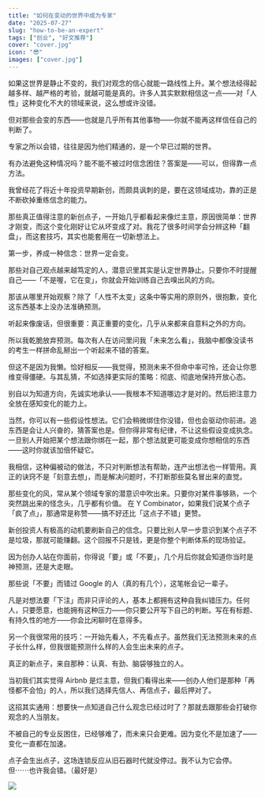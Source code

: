 ```yaml
---
title: "如何在变动的世界中成为专家"
date: "2025-07-27"
slug: "how-to-be-an-expert"
tags: ["创业", "好文推荐"]
cover: "cover.jpg"
icon: "😎"
images: ["cover.jpg"]
---
```

如果这世界是静止不变的，我们对观念的信心就能一路线性上升。某个想法经得起越多样、越严格的考验，就越可能是真的。许多人其实默默相信这一点——对「人性」这种变化不大的领域来说，这么想或许没错。



但对那些会变的东西——也就是几乎所有其他事物——你就不能再这样信任自己的判断了。



专家之所以会错，往往是因为他们精通的，是一个早已过期的世界。



有办法避免这种情况吗？能不能不被过时信念困住？答案是——可以，但得靠一点方法。



我曾经花了将近十年投资早期新创，而颇具讽刺的是，要在这领域成功，靠的正是不断砍掉重练信念的能力。



那些真正值得注意的新创点子，一开始几乎都看起来像烂主意，原因很简单：世界才刚变，而这个变化刚好让它从坏变成了对。我花了很多时间学会分辨这种「翻盘」，而这套技巧，其实也能套用在一切新想法上。



第一步，养成一种信念：世界一定会变。



那些对自己观点越来越笃定的人，潜意识里其实是认定世界静止。只要你不时提醒自己——「不是喔，它在变」，你就会开始训练自己去嗅出风的方向。



那该从哪里开始观察？除了「人性不太变」这条中等实用的原则外，很抱歉，变化这东西基本上没办法准确预测。



听起来像废话，但很重要：真正重要的变化，几乎从来都来自意料之外的方向。



所以我乾脆放弃预测。每次有人在访问里问我「未来怎么看」，我脑中都像没读书的考生一样拼命乱掰出一个听起来不错的答案。



但这不是因为我懒。恰好相反——我觉得，预测未来不但命中率可怜，还会让你思维变得僵硬。与其乱猜，不如选择更实际的策略：彻底、彻底地保持开放心态。



别自以为知道方向，先诚实地承认——我根本不知道哪边才是对的。然后把注意力全放在感知变化的能力上。



当然，你可以有一些假设性想法。它们会稍微绑住你没错，但也会驱动你前进。追东西是会让人兴奋的，猜答案也是。但你得非常有纪律，不让这些假设变成执念。
一旦别人开始把某个想法跟你绑在一起，那个想法就更可能变成你想相信的东西——这时你就该加倍怀疑它。



我相信，这种偏被动的做法，不只对判断想法有帮助，连产出想法也一样管用。真正的诀窍不是「刻意去想」，而是解决问题时，不打断那些莫名冒出来的直觉。



那些变化的风，常从某个领域专家的潜意识中吹出来。只要你对某件事够熟，一个突然跳出来的怪念头，几乎都有价值。
在 Y Combinator，如果我们说某个点子「疯了点」，那通常是称赞——搞不好还比「这点子不错」更赞。



新创投资人有极高的动机要刷新自己的信念。只要比别人早一步意识到某个点子不是垃圾，那就可能赚翻。这个回报不只是钱，更是你整个判断体系的现场验证。



因为创办人站在你面前，你得说「要」或「不要」，几个月后你就会知道你当时是神预测，还是大走眼。



那些说「不要」而错过 Google 的人（真的有几个），这笔帐会记一辈子。



凡是对想法要「下注」而非只评论的人，基本上都拥有这种自我纠错压力。任何人，只要愿意，也能拥有这种压力——你只要公开写下自己的判断。写在有标题、有持久性的地方——你会比闲聊时在意得多。



另一个我很常用的技巧：一开始先看人，不先看点子。虽然我们无法预测未来的点子长什么样，但我很能预测什么样的人会生出未来的点子。



真正的新点子，来自那种：认真、有劲、脑袋够独立的人。



当初我们其实觉得 Airbnb 是烂主意，但我们看得出来——创办人他们是那种「再怪都不会怕」的人，所以我们选择先信人、再信点子，最后押对了。



这招其实通用：想要快一点知道自己什么观念已经过时了？那就去跟那些会打破你观念的人当朋友。



不被自己的专业反困住，已经够难了，而未来只会更难。因为变化不是加速了——变化一直都在加速。



点子会生出点子，这场连锁反应从旧石器时代就没停过。我不认为它会停。
但⋯⋯也许我会错。（最好是）




![](https://prod-files-secure.s3.us-west-2.amazonaws.com/112d0858-5090-4d34-a606-b75eb8d65fd2/46476355-9cf3-4e99-9b7a-3531bc426380/1000202064.png?X-Amz-Algorithm=AWS4-HMAC-SHA256&X-Amz-Content-Sha256=UNSIGNED-PAYLOAD&X-Amz-Credential=ASIAZI2LB4665HDWIE5O%2F20251005%2Fus-west-2%2Fs3%2Faws4_request&X-Amz-Date=20251005T112426Z&X-Amz-Expires=3600&X-Amz-Security-Token=IQoJb3JpZ2luX2VjENv%2F%2F%2F%2F%2F%2F%2F%2F%2F%2FwEaCXVzLXdlc3QtMiJHMEUCIF79YM5haVCkyhjVBtCad5qzCQATwUrVSSXx4znhnPazAiEAm1XJbX4GQ%2FTG75iQyuxJVfV3j8EpnuryZroGkB8nzRgq%2FwMIdBAAGgw2Mzc0MjMxODM4MDUiDDjjh0mJGpnElbqUNSrcA4svTwwqXGCEjmG64n68JzaDYw%2FPFkyhTZOXnaiyzGkBMCVw3XU5PYSRFa9n736gLyz%2FJYR0AglFVWLKOpByuaXcC8g4wh2iGKO1wcpbwQ3mV8989aKRFpWh7Z65my9nb22ZfZAWgmvaKllIuAZ%2BVXKOBRDTTTDTNJyX7xXrair77YI7gBnwT7ve3%2FVtJ4J3q8sCE3zwhVhpzGOc982EEjWGddFsd%2F0m7bbYyXPr9wT0%2FeeECkJgKt5G2sS0SMgJAF9%2FueNuvvJ1gBKRa03wKEtnvL%2FFf33mLaNAVpfDWo3m%2FOAq5YW4GvGaZ154I2gt%2FCovYJ%2Fyu0RVBH61dUkdMl%2BVxjKVs2gzwO6D%2Fr%2BZWL3EeH9LVSQ%2FWzWEV8G4dGQFulTiOfsDbjXrhtMGxdxxdXS%2Fl%2Bj%2FO4uIHGnwrcKB75NpNbXdXKgEV8HdbZcQPfuO%2FWAgbgNRAaGA7qJ16JE9SvWxoxlLlLHenKqcGcmq2bAPj%2FqxD5C0PiIiFuvnDU9u2zCsxjWQLYGX3g04KhxmuUV1KxhHkgCDb8n%2FxoM3R2Ok857cC1khwbazL6MNXtunixw5bNgCxpU3qxuLNpSLdnlLWACdnVVlFS4kCKhpteaWI0whukglxf0%2BjZyNML6liccGOqUBS6mUqWdcsfaYrXVIIBoqrpTPNEKt9aBcvpo1ycecfqULoEB2UQdZJciwNNq2S5X4K67WGna%2B%2Ba3XecLNoFLc9fDhBjyyy8C%2BSLsHvTRu42KNBATXBK521AOpFn4iy0o3nhjD4EtfdZL8Xie0eTgydvkYdEsBmvKjWv6E%2F764MYr44yYz9qQIq8As54U7Gwv0ORyDkEnNMoTmgqPxFDzsfJ%2FRtXnO&X-Amz-Signature=8792af4e8974db80f88ace37fecdfbe7c6d2a5a76b32496b77442e8c4a45407c&X-Amz-SignedHeaders=host&x-amz-checksum-mode=ENABLED&x-id=GetObject)


